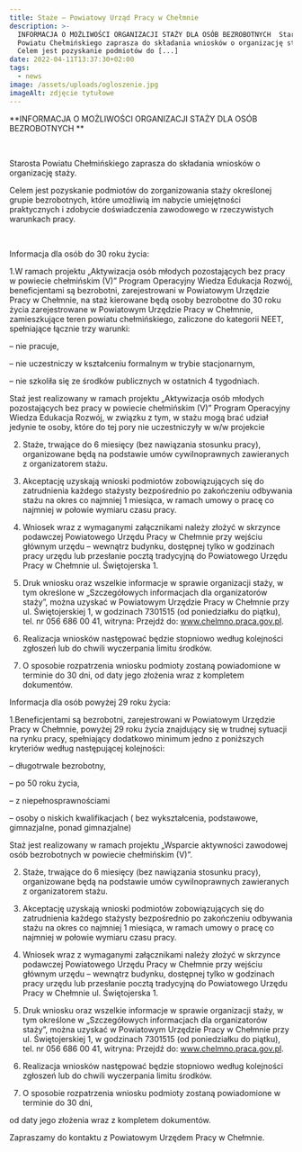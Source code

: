 ```yaml
---
title: Staże – Powiatowy Urząd Pracy w Chełmnie
description: >-
  INFORMACJA O MOŻLIWOŚCI ORGANIZACJI STAŻY DLA OSÓB BEZROBOTNYCH  Starosta
  Powiatu Chełmińskiego zaprasza do składania wniosków o organizację staży.
  Celem jest pozyskanie podmiotów do [...]
date: 2022-04-11T13:37:30+02:00
tags:
  - news
image: /assets/uploads/ogloszenie.jpg
imageAlt: zdjęcie tytułowe
---
```

**INFORMACJA O MOŻLIWOŚCI ORGANIZACJI STAŻY DLA OSÓB BEZROBOTNYCH **

**<br>**

Starosta Powiatu Chełmińskiego zaprasza do składania wniosków o organizację staży.



Celem jest pozyskanie podmiotów do zorganizowania staży określonej grupie bezrobotnych, które umożliwią im nabycie umiejętności praktycznych i zdobycie doświadczenia zawodowego w rzeczywistych warunkach pracy.

<br>

Informacja dla osób do 30 roku życia: 



1.W ramach projektu „Aktywizacja osób młodych pozostających bez pracy w powiecie chełmińskim (V)” Program Operacyjny Wiedza Edukacja Rozwój, beneficjentami są bezrobotni, zarejestrowani w Powiatowym Urzędzie Pracy w Chełmnie, na staż kierowane będą osoby bezrobotne do 30 roku życia zarejestrowane w Powiatowym Urzędzie Pracy w Chełmnie, zamieszkujące teren powiatu chełmińskiego, zaliczone do kategorii NEET, spełniające łącznie trzy warunki:



– nie pracuje,



– nie uczestniczy w kształceniu formalnym w trybie stacjonarnym,



– nie szkoliła się ze środków publicznych w ostatnich 4 tygodniach.



Staż jest realizowany w ramach projektu „Aktywizacja osób młodych pozostających bez pracy w powiecie chełmińskim (V)” Program Operacyjny Wiedza Edukacja Rozwój, w związku z tym, w stażu mogą brać udział jedynie te osoby, które do tej pory nie uczestniczyły w w/w projekcie



2. Staże, trwające do 6 miesięcy (bez nawiązania stosunku pracy), organizowane będą na podstawie umów cywilnoprawnych zawieranych z organizatorem stażu.



3. Akceptację uzyskają wnioski podmiotów zobowiązujących się do zatrudnienia każdego stażysty bezpośrednio po zakończeniu odbywania stażu na okres co najmniej 1 miesiąca, w ramach umowy o pracę co najmniej w połowie wymiaru czasu pracy.



4. Wniosek wraz z wymaganymi załącznikami należy złożyć w skrzynce podawczej Powiatowego Urzędu Pracy w Chełmnie przy wejściu głównym urzędu – wewnątrz budynku, dostępnej tylko w godzinach pracy urzędu lub przesłanie pocztą tradycyjną do Powiatowego Urzędu Pracy w Chełmnie ul. Świętojerska 1.



5. Druk wniosku oraz wszelkie informacje w sprawie organizacji staży, w tym określone w „Szczegółowych informacjach dla organizatorów staży”, można uzyskać w Powiatowym Urzędzie Pracy w Chełmnie przy ul. Świętojerskiej 1, w godzinach 7301515 (od poniedziałku do piątku), tel. nr 056 686 00 41, witryna: Przejdź do: www.chelmno.praca.gov.pl.



6. Realizacja wniosków następować będzie stopniowo według kolejności zgłoszeń lub do chwili wyczerpania limitu środków.



7. O sposobie rozpatrzenia wniosku podmioty zostaną powiadomione w terminie do 30 dni, od daty jego złożenia wraz z kompletem dokumentów.



Informacja dla osób powyżej 29 roku życia: 



1.Beneficjentami są bezrobotni, zarejestrowani w Powiatowym Urzędzie Pracy w Chełmnie, powyżej 29 roku życia znajdujący się w trudnej sytuacji na rynku pracy, spełniający dodatkowo minimum jedno z poniższych kryteriów według następującej kolejności:



– długotrwale bezrobotny,



– po 50 roku życia,



– z niepełnosprawnościami



– osoby o niskich kwalifikacjach ( bez wykształcenia, podstawowe, gimnazjalne, ponad gimnazjalne)



Staż jest realizowany w ramach projektu „Wsparcie aktywności zawodowej osób bezrobotnych w powiecie chełmińskim (V)”.



2. Staże, trwające do 6 miesięcy (bez nawiązania stosunku pracy), organizowane będą na podstawie umów cywilnoprawnych zawieranych z organizatorem stażu.



3. Akceptację uzyskają wnioski podmiotów zobowiązujących się do zatrudnienia każdego stażysty bezpośrednio po zakończeniu odbywania stażu na okres co najmniej 1 miesiąca, w ramach umowy o pracę co najmniej w połowie wymiaru czasu pracy.



4. Wniosek wraz z wymaganymi załącznikami należy złożyć w skrzynce podawczej Powiatowego Urzędu Pracy w Chełmnie przy wejściu głównym urzędu – wewnątrz budynku, dostępnej tylko w godzinach pracy urzędu lub przesłanie pocztą tradycyjną do Powiatowego Urzędu Pracy w Chełmnie ul. Świętojerska 1.



5. Druk wniosku oraz wszelkie informacje w sprawie organizacji staży, w tym określone w „Szczegółowych informacjach dla organizatorów staży”, można uzyskać w Powiatowym Urzędzie Pracy w Chełmnie przy ul. Świętojerskiej 1, w godzinach 7301515 (od poniedziałku do piątku), tel. nr 056 686 00 41, witryna: Przejdź do: www.chelmno.praca.gov.pl.



6. Realizacja wniosków następować będzie stopniowo według kolejności zgłoszeń lub do chwili wyczerpania limitu środków.



7. O sposobie rozpatrzenia wniosku podmioty zostaną powiadomione w terminie do 30 dni,



od daty jego złożenia wraz z kompletem dokumentów.



Zapraszamy do kontaktu z Powiatowym Urzędem Pracy w Chełmnie.
